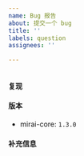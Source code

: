 ```yaml
---
name: Bug 报告
about: 提交一个 bug
title: ''
labels: question
assignees: ''

---
```


<!--
  感谢你来到这里,
  在反馈前, 请确认你已经做了下面这些事情
  - 对照 releases，相关问题未在近期更新中解决
  - 搜索了已有的 issues 列表中有没相关的信息
  - 阅读了 Mirai 的相关文档
-->

<!--在下面空白处详细描述你遇到的问题-->





<!--请尽量在 ``` 之间空白处附加全面的相关日志. 请不要截图. 如果日志过大, 可以上传文件.-->
```

```


#### 复现
<!--在这里简略说明如何让这个问题再次发生-->
<!--可使用 1.  2.  3.  的列表格式，或其他任意恰当的格式-->
<!--如果你不确定如何复现, 请尽量描述发生当时的情景-->



#### 版本
- mirai-core: `1.3.0` <!--在 `` 中填写你正在使用的版本号，如 `1.3.0`-->

<!--如果你正在通过 mirai-console 或其他间接使用 mirai-core 的中间件（如 mirai-native、mirai-api-http 或者其他第三方 SDK）, 请同样提供版本号-->


#### 补充信息
<!--如有必要，你可以在下文继续添加其他信息-->

